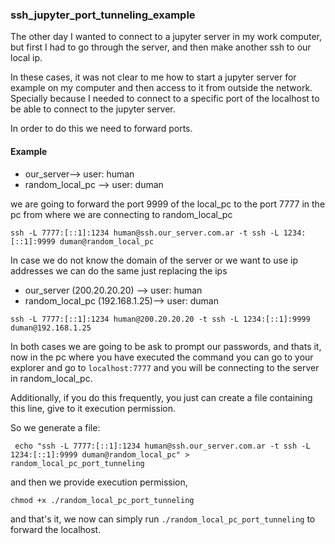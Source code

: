 ### ssh_jupyter_port_tunneling_example

The other day I wanted to connect to a jupyter server in my work computer, but first I had to go through the server, and then make another ssh to our local ip.

In these cases, it was not clear to me how to start a jupyter server for example on my computer and then access to it from outside the network. Specially because I needed to connect to a specific port of the localhost to be able to connect to the jupyter server.

In order to do this we need to forward ports.

#### Example

- our_server--> user: human
- random_local_pc -->  user: duman

we are going to forward the port 9999 of the local_pc to the port 7777 in the pc from where we are connecting to random_local_pc

```
ssh -L 7777:[::1]:1234 human@ssh.our_server.com.ar -t ssh -L 1234:[::1]:9999 duman@random_local_pc
```

In case we do not know the domain of the server or we want to use ip addresses we can do the same just replacing the ips

- our_server (200.20.20.20) --> user: human
- random_local_pc (192.168.1.25)-->  user: duman

```
ssh -L 7777:[::1]:1234 human@200.20.20.20 -t ssh -L 1234:[::1]:9999 duman@192.168.1.25
```

In both cases we are going to be ask to prompt our passwords, and thats it, now in the pc where you have executed the command you can go to your explorer and go to `localhost:7777` and you will be connecting to the server in random_local_pc.


Additionally, if you do this frequently, you just can create a file containing this line, give to it execution permission.

So we generate a file:
```
 echo "ssh -L 7777:[::1]:1234 human@ssh.our_server.com.ar -t ssh -L 1234:[::1]:9999 duman@random_local_pc" > random_local_pc_port_tunneling
```
and then we provide execution permission,
```
chmod +x ./random_local_pc_port_tunneling
```
and that's it, we now can simply run `./random_local_pc_port_tunneling`  to forward the localhost.
